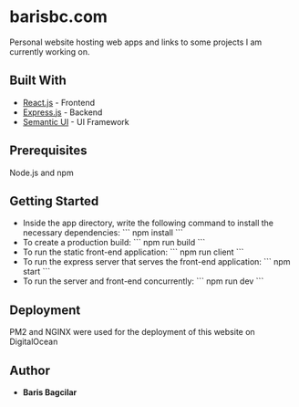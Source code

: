 # barisbc.com

Personal website hosting web apps and links to some projects I am currently working on.

## Built With

* [React.js](https://reactjs.org/) - Frontend
* [Express.js](https://expressjs.com/) - Backend
* [Semantic UI](https://semantic-ui.com/) - UI Framework

## Prerequisites

Node.js and npm

## Getting Started

<ul>
<li>
Inside the app directory, write the following command to install the necessary dependencies:
```
npm install
```
</li>

<li>
To create a production build:
```
npm run build
```
</li>

<li>
To run the static front-end application:
```
npm run client
```
</li>

<li>
To run the express server that serves the front-end application:
```
npm start
```
</li>

<li>
To run the server and front-end concurrently:
```
npm run dev
```
</li>

</ul>

## Deployment

PM2 and NGINX were used for the deployment of this website on DigitalOcean

## Author

* **Baris Bagcilar**
